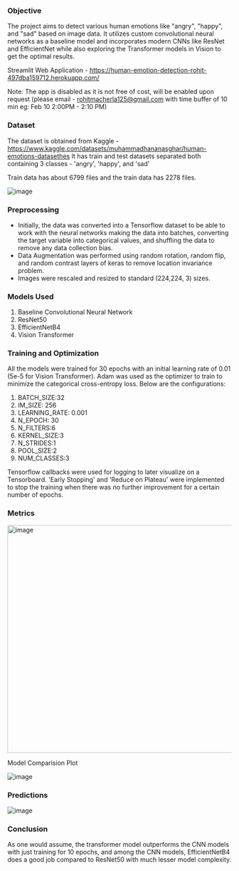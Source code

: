 ### Objective
The project aims to detect various human emotions like "angry", "happy", and "sad" based on image data. It utilizes custom convolutional neural networks as a baseline model and incorporates modern CNNs like ResNet and EfficientNet while also exploring the Transformer models in Vision to get the optimal results.

Streamlit Web Application - https://human-emotion-detection-rohit-497dba159712.herokuapp.com/

Note: The app is disabled as it is not free of cost, will be enabled upon request (please email - rohitmacherla125@gmail.com with time buffer of 10 min eg: Feb 10  2:00PM - 2:10 PM)

### Dataset

The dataset is obtained from Kaggle - https://www.kaggle.com/datasets/muhammadhananasghar/human-emotions-datasethes
It has train and test datasets separated both containing 3 classes - 'angry', 'happy', and 'sad'

Train data has about 6799 files and the train data has 2278 files.

![image](https://github.com/RohitMacherla3/human-emotion-detection/assets/89356811/85a4b73b-efee-46c4-9e46-477a2efd6298)

### Preprocessing

- Initially, the data was converted into a Tensorflow dataset to be able to work with the neural networks making the data into batches, converting the target variable into categorical values, and shuffling the data to remove any data collection bias.
- Data Augmentation was performed using random rotation, random flip, and random contrast layers of keras to remove location invariance problem.
- Images were rescaled and resized to standard (224,224, 3) sizes.

### Models Used
1. Baseline Convolutional Neural Network
2. ResNet50
3. EfficientNetB4
4. Vision Transformer

### Training and Optimization

All the models were trained for 30 epochs with an initial learning rate of 0.01 (5e-5 for Vision Transformer). Adam was used as the optimizer to train to minimize the categorical cross-entropy loss.
Below are the configurations:
1. BATCH_SIZE:32
2. IM_SIZE: 256
3. LEARNING_RATE: 0.001
4. N_EPOCH: 30
5. N_FILTERS:6
6. KERNEL_SIZE:3
7. N_STRIDES:1
8. POOL_SIZE:2
9. NUM_CLASSES:3

Tensorflow callbacks were used for logging to later visualize on a Tensorboard. 'Early Stopping' and 'Reduce on Plateau' were implemented to stop the training when there was no further improvement for a certain number of epochs.

### Metrics
<img width="511" alt="image" src="https://github.com/RohitMacherla3/human-emotion-detection/assets/89356811/ed76845f-9e9f-4a9e-8564-5a130701311e">


Model Comparision Plot


![image](https://github.com/RohitMacherla3/human-emotion-detection-CV/assets/89356811/7908ba96-3fe9-4634-9f1d-796162359bc3)

### Predictions

![image](https://github.com/RohitMacherla3/human-emotion-detection-CV/assets/89356811/cfd563ff-9649-4ff1-ba79-48b06d8340d4)

### Conclusion
As one would assume, the transformer model outperforms the CNN models with just training for 10 epochs, and among the CNN models, EfficientNetB4 does a good job compared to ResNet50 with much lesser model complexity.



